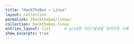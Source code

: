 ```yaml
---
title: "HackTheBox — Linux"
layout: collection
permalink: /hackthebox/linux/
collection: hackthebox-linux
entries_layout: list      # grid면 카드/썸네일 레이아웃 사용
show_excerpts: true
---
```

